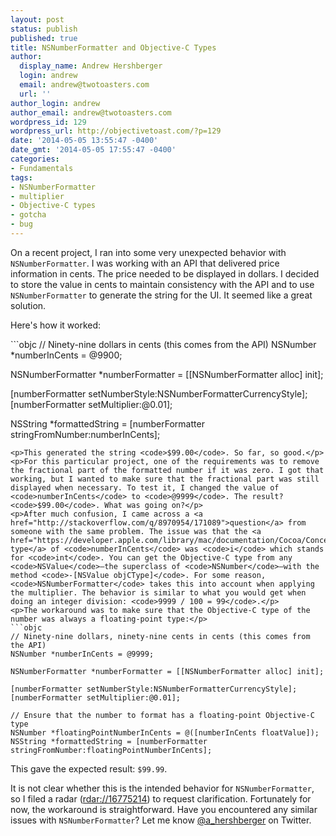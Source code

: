 ```yaml
---
layout: post
status: publish
published: true
title: NSNumberFormatter and Objective-C Types
author:
  display_name: Andrew Hershberger
  login: andrew
  email: andrew@twotoasters.com
  url: ''
author_login: andrew
author_email: andrew@twotoasters.com
wordpress_id: 129
wordpress_url: http://objectivetoast.com/?p=129
date: '2014-05-05 13:55:47 -0400'
date_gmt: '2014-05-05 17:55:47 -0400'
categories:
- Fundamentals
tags:
- NSNumberFormatter
- multiplier
- Objective-C types
- gotcha
- bug
---
```

<p>On a recent project, I ran into some very unexpected behavior with <code>NSNumberFormatter</code>. I was working with an API that delivered price information in cents. The price needed to be displayed in dollars. I decided to store the value in cents to maintain consistency with the API and to use <code>NSNumberFormatter</code> to generate the string for the UI. It seemed like a great solution.</p>
<p><!--more--></p>
<p>Here's how it worked:</p>
```objc
// Ninety-nine dollars in cents (this comes from the API)
NSNumber *numberInCents = @9900;

NSNumberFormatter *numberFormatter = [[NSNumberFormatter alloc] init];

[numberFormatter setNumberStyle:NSNumberFormatterCurrencyStyle];
[numberFormatter setMultiplier:@0.01];

NSString *formattedString = [numberFormatter stringFromNumber:numberInCents];
```
<p>This generated the string <code>$99.00</code>. So far, so good.</p>
<p>For this particular project, one of the requirements was to remove the fractional part of the formatted number if it was zero. I got that working, but I wanted to make sure that the fractional part was still displayed when necessary. To test it, I changed the value of <code>numberInCents</code> to <code>@9999</code>. The result? <code>$99.00</code>. What was going on?</p>
<p>After much confusion, I came across a <a href="http://stackoverflow.com/q/8970954/171089">question</a> from someone with the same problem. The issue was that the <a href="https://developer.apple.com/library/mac/documentation/Cocoa/Conceptual/ObjCRuntimeGuide/Articles/ocrtTypeEncodings.html">Objective‑C type</a> of <code>numberInCents</code> was <code>i</code> which stands for <code>int</code>. You can get the Objective-C type from any <code>NSValue</code>—the superclass of <code>NSNumber</code>—with the method <code>‑[NSValue objCType]</code>. For some reason, <code>NSNumberFormatter</code> takes this into account when applying the multiplier. The behavior is similar to what you would get when doing an integer division: <code>9999 / 100 = 99</code>.</p>
<p>The workaround was to make sure that the Objective‑C type of the number was always a floating-point type:</p>
```objc
// Ninety-nine dollars, ninety-nine cents in cents (this comes from the API)
NSNumber *numberInCents = @9999;

NSNumberFormatter *numberFormatter = [[NSNumberFormatter alloc] init];

[numberFormatter setNumberStyle:NSNumberFormatterCurrencyStyle];
[numberFormatter setMultiplier:@0.01];

// Ensure that the number to format has a floating-point Objective-C type
NSNumber *floatingPointNumberInCents = @([numberInCents floatValue]);
NSString *formattedString = [numberFormatter stringFromNumber:floatingPointNumberInCents];
```
<p>This gave the expected result: <code>$99.99</code>.</p>
<p>It is not clear whether this is the intended behavior for <code>NSNumberFormatter</code>, so I filed a radar (<a href="http://www.openradar.me/radar?id=5897585755684864">rdar://16775214</a>) to request clarification. Fortunately for now, the workaround is straightforward. Have you encountered any similar issues with <code>NSNumberFormatter</code>? Let me know <a href="https://twitter.com/a_hershberger">@a_hershberger</a> on Twitter.</p>
